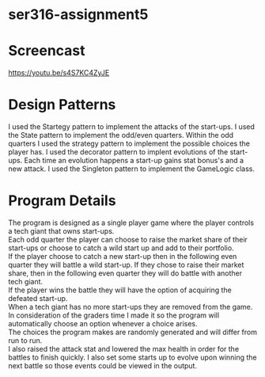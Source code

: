 # ser316-assignment5

# Screencast
https://youtu.be/s4S7KC4ZyJE

# Design Patterns
I used the Startegy pattern to implement the attacks of the start-ups. 
I used the State pattern to implement the odd/even quarters. 
Within the odd quarters I used the strategy pattern to implement the possible choices the player has.
I used the decorator pattern to implent evolutions of the start-ups. Each time an evolution happens a start-up gains stat bonus's and a new attack. 
I used the Singleton pattern to implement the GameLogic class.

# Program Details
The program is designed as a single player game where the player controls a tech giant that owns start-ups.  
Each odd quarter the player can choose to raise the market share of their start-ups or choose to catch a wild start up and add to their portfolio.  
If the player choose to catch a new start-up then in the following even quarter they will battle a wild start-up. If they chose to raise their market share, then in the following even quarter they will do battle with another tech giant.  
If the player wins the battle they will have the option of acquiring the defeated start-up.  
When a tech giant has no more start-ups they are removed from the game.  
In consideration of the graders time I made it so the program will automatically choose an option whenever a choice arises.  
The choices the program makes are randomly generated and will differ from run to run.  
I also raised the attack stat and lowered the max health in order for the battles to finish quickly. I also set some starts up to evolve upon winning the next battle so those events could be viewed in the output.  
